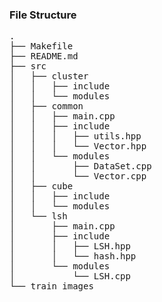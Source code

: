 ### File Structure

<pre>
.
├── Makefile
├── README.md
├── src
│   ├── cluster
│   │   ├── include
│   │   └── modules
│   ├── common
│   │   ├── main.cpp
│   │   ├── include
│   │   │   ├── utils.hpp
│   │   │   └── Vector.hpp
│   │   └── modules
│   │       ├── DataSet.cpp
│   │       └── Vector.cpp
│   ├── cube
│   │   ├── include
│   │   └── modules
│   └── lsh
│       ├── main.cpp
│       ├── include
│       │   ├── LSH.hpp
│       │   └── hash.hpp
│       └── modules
│           └── LSH.cpp
└── train_images
</pre>